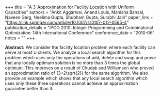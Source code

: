 +++
title = "A 3-Approximation for Facility Location with Uniform Capacities"
authors = "Ankit Aggarwal, Anand Louis, Manisha Bansal, Naveen Garg, Neelima Gupta, Shubham Gupta, Surabhi Jain"
paper_link = "https://link.springer.com/article/10.1007/s10107-012-0565-4"
publication_details = "IPCO 2010: Integer Programming and Combinatorial Optimization: 14th International Conference"
conference_date = "2010-06"
notes = ""
+++

<b>Abstract:</b>
We consider the facility location problem where each facility can serve at most U clients. We analyze a local search algorithm for this problem which uses only the operations of add, delete and swap and prove that any locally optimum solution is no more than 3 times the global optimum. This improves on a result of Chudak and Williamson who proved an approximation ratio of {3+2\sqrt{2}} for the same algorithm. We also provide an example which shows that any local search algorithm which uses only these three operations cannot achieve an approximation guarantee better than 3.